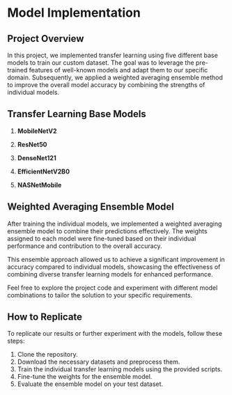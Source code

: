 # Model Implementation


## Project Overview

In this project, we implemented transfer learning using five different base models to train our custom dataset. The goal was to leverage the pre-trained features of well-known models and adapt them to our specific domain. Subsequently, we applied a weighted averaging ensemble method to improve the overall model accuracy by combining the strengths of individual models.

## Transfer Learning Base Models

1. **MobileNetV2**

2. **ResNet50**

3. **DenseNet121**

4. **EfficientNetV2B0**

5. **NASNetMobile**

## Weighted Averaging Ensemble Model

After training the individual models, we implemented a weighted averaging ensemble model to combine their predictions effectively. The weights assigned to each model were fine-tuned based on their individual performance and contribution to the overall accuracy.


This ensemble approach allowed us to achieve a significant improvement in accuracy compared to individual models, showcasing the effectiveness of combining diverse transfer learning models for enhanced performance.

Feel free to explore the project code and experiment with different model combinations to tailor the solution to your specific requirements.

## How to Replicate

To replicate our results or further experiment with the models, follow these steps:

1. Clone the repository.
2. Download the necessary datasets and preprocess them.
3. Train the individual transfer learning models using the provided scripts.
4. Fine-tune the weights for the ensemble model.
5. Evaluate the ensemble model on your test dataset.


